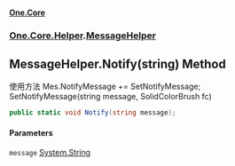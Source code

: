 #### [One.Core](index.md 'index')
### [One.Core.Helper](One_Core_Helper.md 'One.Core.Helper').[MessageHelper](One_Core_Helper_MessageHelper.md 'One.Core.Helper.MessageHelper')
## MessageHelper.Notify(string) Method
使用方法 Mes.NotifyMessage += SetNotifyMessage;  SetNotifyMessage(string message, SolidColorBrush fc)  
```csharp
public static void Notify(string message);
```
#### Parameters
<a name='One_Core_Helper_MessageHelper_Notify(string)_message'></a>
`message` [System.String](https://docs.microsoft.com/en-us/dotnet/api/System.String 'System.String')  
  
